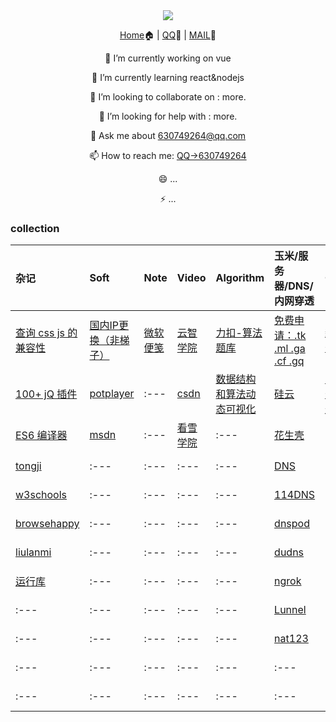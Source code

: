 <div align="center">
  <img src="https://cdn.jsdelivr.net/gh/cxvh/static/gif/20201201042317.webp">

[Home](https://cxvh.com)🏠 | [QQ](http://wpa.qq.com/msgrd?v=3&uin=630749264&site=qq&menu=yes)🤪 | [MAIL](mailto:lvcaodi@hotmail.com)📧


🔭 I’m currently working on vue

🌱 I’m currently learning react&nodejs

👯 I’m looking to collaborate on : more.

🤔 I’m looking for help with : more.

💬 Ask me about [630749264@qq.com](mailto:630749264@qq.com)

📫 How to reach me: [QQ->630749264](http://wpa.qq.com/msgrd?v=3&uin=630749264&site=qq&menu=yes)

😄 ...

⚡ ...

</div>

### collection
| 杂记                                                         | Soft                                                         | Note                                            | Video                                                  | Algorithm                                                | 玉米/服务器/DNS/内网穿透                                     | Cloud                                | Site                                                         | Open source                                               | Chat                            |
| :----------------------------------------------------------- | :----------------------------------------------------------- | :---------------------------------------------- | :----------------------------------------------------- | :------------------------------------------------------- | :----------------------------------------------------------- | :----------------------------------- | :----------------------------------------------------------- | :-------------------------------------------------------- | :------------------------------ |
| [查询 css js 的兼容性](https://caniuse.com/)                 | [国内IP更换（非梯子）](http://blog.sina.com.cn/u/5265179322) | [微软便笺](https://www.onenote.com/stickynotes) | [云智学院](https://abcxueyuan.baidu.com/#/line_course) | [力扣-算法题库](https://leetcode-cn.com/problemset/all/) | [免费申请：.tk .ml .ga .cf .gq](http://www.dot.tk/zh/index.html) | [新浪云](https://www.sinacloud.com/) | [bing](https://www.bing.com/webmasters/crawlcontrol?siteUrl=https://www.cxvh.com/) | [baidu](https://github.com/baidu)                         | [skype](https://web.skype.com/) |
| [100+ jQ 插件](http://www.ijquery.cn/?cat=2)                 | [potplayer](http://potplayer.daum.net/?lang=zh_CN)           | :---                                            | [csdn](https://edu.csdn.net/course)                    | [数据结构和算法动态可视化](https://visualgo.net/zh)      | [硅云](https://www.vpsor.cn/)                                | [百度云加速](https://su.baidu.com/)  | [不蒜子](https://busuanzi.ibruce.info/)                      | [google](https://github.com/google)                       | [wechat](https://wx.qq.com/)    |
| [ES6 编译器](https://google.github.io/traceur-compiler/demo/repl.html) | [msdn](https://msdn.itellyou.cn/)                            | :---                                            | [看雪学院](https://www.pediy.com/)                     | :---                                                     | [花生壳](https://hsk.oray.com/)                              | :---                                 | :---                                                         | [tencent](https://github.com/tencent)                     | :---                            |
| [tongji](https://tongji.baidu.com/research/site)             | :---                                                         | :---                                            | :---                                                   | :---                                                     | [DNS](https://www.dns.com/)                                  | :---                                 | :---                                                         | [alibaba](https://github.com/alibaba)                     | :---                            |
| [w3schools](https://www.w3schools.com/)                      | :---                                                         | :---                                            | :---                                                   | :---                                                     | [114DNS](http://www.114dns.com/)                             | :---                                 | :---                                                         | [bytedance](https://github.com/bytedance)                 | :---                            |
| [browsehappy](https://browsehappy.com/)                      | :---                                                         | :---                                            | :---                                                   | :---                                                     | [dnspod](dnspod.cn)                                          | :---                                 | :---                                                         | [microsoft](https://github.com/microsoft)                 | :---                            |
| [liulanmi](https://liulanmi.com/)                            | :---                                                         | :---                                            | :---                                                   | :---                                                     | [dudns](https://dudns.baidu.com/)                            | :---                                 | :---                                                         | [facebook](https://github.com/facebook/)                  | :---                            |
| [运行库](https://www.ali213.net/zhuanti/yxk/)                | :---                                                         | :---                                            | :---                                                   | :---                                                     | [ngrok](https://ngrok.com/)                                  | :---                                 | :---                                                         | [brackets](https://github.com/brackets)                   | :---                            |
| :---                                                         | :---                                                         | :---                                            | :---                                                   | :---                                                     | [Lunnel](https://github.com/longXboy/lunnel)                 | :---                                 | :---                                                         | [lantern](https://github.com/getlantern/lantern/releases) | :---                            |
| :---                                                         | :---                                                         | :---                                            | :---                                                   | :---                                                     | [nat123](http://www.nat123.com/)                             | :---                                 | :---                                                         | [jumpserver](https://github.com/jumpserver)               | :---                            |
| :--- | :--- | :--- | :--- | :--- | :--- | :--- | :--- | :--- | :--- |
| :--- | :--- | :--- | :--- | :--- | :--- | :--- | :--- | :--- | :--- |
